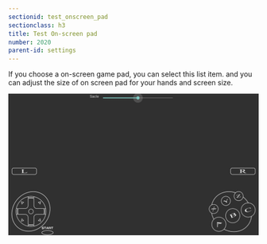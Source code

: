 ```yaml
---
sectionid: test_onscreen_pad
sectionclass: h3
title: Test On-screen pad
number: 2020
parent-id: settings
---
```

  If you choose a on-screen game pad, you can select this list item. and you can adjust the size of on screen pad for your hands and screen size.  
  
  ![](../img/onscreenpad.jpg)
  

